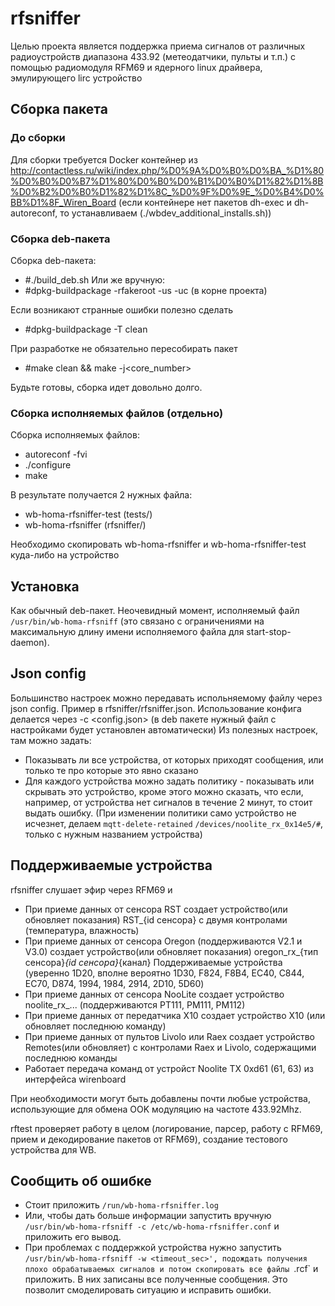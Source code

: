 # rfsniffer
Целью проекта является поддержка приема сигналов от различных радиоустройств диапазона 433.92 (метеодатчики, пульты и т.п.) с помощью радиомодуля RFM69 и ядерного linux драйвера, эмулирующего lirc устройство

## Сборка пакета
### До сборки
Для сборки требуется Docker контейнер из http://contactless.ru/wiki/index.php/%D0%9A%D0%B0%D0%BA_%D1%80%D0%B0%D0%B7%D1%80%D0%B0%D0%B1%D0%B0%D1%82%D1%8B%D0%B2%D0%B0%D1%82%D1%8C_%D0%9F%D0%9E_%D0%B4%D0%BB%D1%8F_Wiren_Board
(если контейнере нет пакетов dh-exec и dh-autoreconf, то устанавливаем (./wbdev_additional_installs.sh)) 

### Сборка deb-пакета
Сборка deb-пакета:
- #./build_deb.sh
Или же вручную:
- #dpkg-buildpackage -rfakeroot -us -uc (в корне проекта)

Если возникают странные ошибки полезно сделать
- #dpkg-buildpackage -T clean

При разработке не обязательно пересобирать пакет
- #make clean && make -j<core_number>

Будьте готовы, сборка идет довольно долго.

### Сборка исполняемых файлов (отдельно)
Сборка исполняемых файлов:
- autoreconf -fvi  
- ./configure 
- make

В результате получается 2 нужных файла:
- wb-homa-rfsniffer-test (tests/)
- wb-homa-rfsniffer (rfsniffer/)

Необходимо скопировать wb-homa-rfsniffer и wb-homa-rfsniffer-test куда-либо на устройство

## Установка
Как обычный deb-пакет. Неочевидный момент, исполняемый файл `/usr/bin/wb-homa-rfsniff` (это связано с ограничениями на максимальную длину имени исполняемого файла для start-stop-daemon).


## Json config
Большинство настроек можно передавать испольняемому файлу через json config. Пример в rfsniffer/rfsniffer.json. Использование конфига делается через -c <config.json>
(в deb пакете нужный файл с настройками будет установлен автоматически)
Из полезных настроек, там можно задать:
- Показывать ли все устройства, от которых приходят сообщения, или только те про которые это явно сказано
- Для каждого устройства можно задать политику - показывать или скрывать это устройство, кроме этого можно сказать, что если, например, от устройства нет сигналов в течение 2 минут, то стоит выдать ошибку.
  (При изменении политики само устройство не исчезнет, делаем `mqtt-delete-retained` `/devices/noolite_rx_0x14e5/#`, только с нужным названием устройства)
  

## Поддерживаемые устройства
rfsniffer слушает эфир через RFM69 и 
- При приеме данных от сенсора RST создает устройство(или обновляет показания) RST_{id сенсора} с двумя контролами (температура, влажность)
- При приеме данных от сенсора Oregon (поддерживаются V2.1 и V3.0) создает устройство(или обновляет показания) oregon_rx_{тип сенсора}_{id сенсора}_{канал} 
    Поддерживаемые устройства (уверенно 1D20, вполне вероятно 1D30, F824, F8B4, EC40, C844, EC70, D874, 1994, 1984, 2914, 2D10, 5D60)
- При приеме данных от сенсора NooLite создает устройство noolite_rx_... (поддерживаются PT111, PM111, PM112)
- При приеме данных от передатчика X10 создает устройство X10 (или обновляет последнюю команду)
- При приеме данных от пультов Livolo или Raex создает устройство Remotes(или обновляет) с контролами Raex и Livolo, содержащими последнюю команды
- Работает передача команд от устройст Noolite TX 0xd61 (61, 63) из интерфейса wirenboard

При необходимости могут быть добавлены почти любые устройства, использующие для обмена OOK модуляцию на частоте 433.92Mhz. 



rftest проверяет работу в целом (логирование, парсер, работу с RFM69, прием и декодирование пакетов от RFM69), создание тестового устройства для WB.

## Сообщить об ошибке
- Стоит приложить `/run/wb-homa-rfsniffer.log`
- Или, чтобы дать больше информации запустить вручную `/usr/bin/wb-homa-rfsniff -c /etc/wb-homa-rfsniffer.conf` и приложить его вывод.
- При проблемах с поддержкой устройства нужно запустить `/usr/bin/wb-homa-rfsniff -w <timeout_sec>', подождать получения плохо обрабатываемых сигналов и потом скопировать все файлы `.rcf` и приложить. В них записаны все полученные сообщения. Это позволит смоделировать ситуацию и исправить ошибки.
